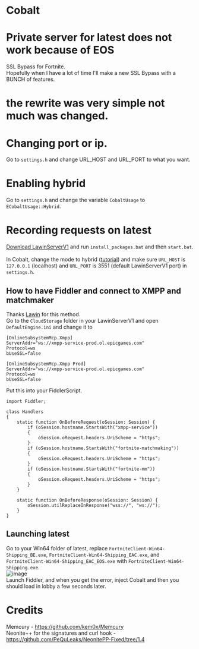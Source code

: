 # Cobalt
# Private server for latest does not work because of EOS
SSL Bypass for Fortnite.<br>
Hopefully when I have a lot of time I'll make a new SSL Bypass with a BUNCH of features.

# the rewrite was very simple not much was changed.
# Changing port or ip.

Go to `settings.h` and change URL_HOST and URL_PORT to what you want.

# Enabling hybrid

Go to `settings.h` and change the variable `CobaltUsage` to `ECobaltUsage::Hybrid`.

# Recording requests on latest

[Download LawinServerV1](https://github.com/Lawin0129/LawinServer) and run `install_packages.bat` and then `start.bat`.<br><br>
In Cobalt, change the mode to hybrid ([tutorial](https://github.com/Milxnor/Cobalt#enabling-hybrid)) and make sure `URL_HOST` is `127.0.0.1` (localhost) and `URL_PORT` is 3551 (default LawinServerV1 port) in `settings.h`.

## How to have Fiddler and connect to XMPP and matchmaker

Thanks [Lawin](https://github.com/Lawin0129) for this method.<br>
Go to the `CloudStorage` folder in your LawinServerV1 and open `DefaultEngine.ini` and change it to

```
[OnlineSubsystemMcp.Xmpp]
ServerAddr="ws://xmpp-service-prod.ol.epicgames.com"
Protocol=ws
bUseSSL=false

[OnlineSubsystemMcp.Xmpp Prod]
ServerAddr="ws://xmpp-service-prod.ol.epicgames.com"
Protocol=ws
bUseSSL=false
```

Put this into your FiddlerScript.

```
import Fiddler;

class Handlers
{
    static function OnBeforeRequest(oSession: Session) {
        if (oSession.hostname.StartsWith("xmpp-service")) 
        {
            oSession.oRequest.headers.UriScheme = "https";
        }
        if (oSession.hostname.StartsWith("fortnite-matchmaking")) 
        {
            oSession.oRequest.headers.UriScheme = "https";
        }
        if (oSession.hostname.StartsWith("fortnite-mm")) 
        {
            oSession.oRequest.headers.UriScheme = "https";
        }
    }
        
    static function OnBeforeResponse(oSession: Session) {
        oSession.utilReplaceInResponse("wss://", "ws://");
    }
}
```

## Launching latest

Go to your Win64 folder of latest, replace `FortniteClient-Win64-Shipping_BE.exe`, `FortniteClient-Win64-Shipping_EAC.exe`, and `FortniteClient-Win64-Shipping_EAC_EOS.exe` with `FortniteClient-Win64-Shipping.exe`.<br>
![image](https://github.com/Milxnor/Cobalt/assets/84999745/aca1fee6-6751-48c7-b81d-70618e5a46f5)<br>
Launch Fiddler, and when you get the error, inject Cobalt and then you should load in lobby a few seconds later.

# Credits

Memcury - https://github.com/kem0x/Memcury<br>
Neonite++ for the signatures and curl hook - https://github.com/PeQuLeaks/NeonitePP-Fixed/tree/1.4<br>
